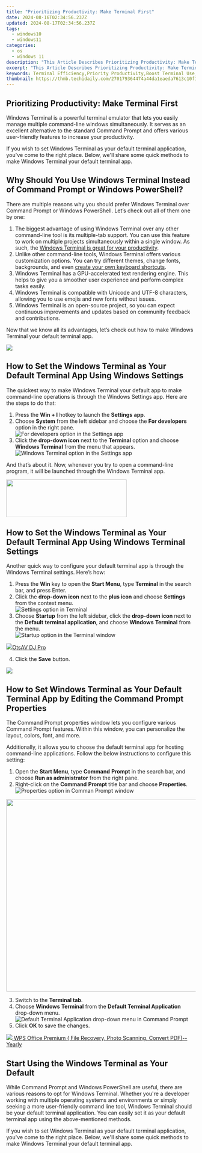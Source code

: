 ```yaml
---
title: "Prioritizing Productivity: Make Terminal First"
date: 2024-08-16T02:34:56.237Z
updated: 2024-08-17T02:34:56.237Z
tags:
  - windows10
  - windows11
categories:
  - os
  - windows 11
description: "This Article Describes Prioritizing Productivity: Make Terminal First"
excerpt: "This Article Describes Prioritizing Productivity: Make Terminal First"
keywords: Terminal Efficiency,Priority Productivity,Boost Terminal Use,Focus on Terminals,Optimize Terminal Work,Enhance Terminal Tasks,Improve Productivity
thumbnail: https://thmb.techidaily.com/270179364474a44da1eaeda7613c10f10260fff7aad4cae0d60acb9733eadc20.jpg
---
```


## Prioritizing Productivity: Make Terminal First

 Windows Terminal is a powerful terminal emulator that lets you easily manage multiple command-line windows simultaneously. It serves as an excellent alternative to the standard Command Prompt and offers various user-friendly features to increase your productivity.

 If you wish to set Windows Terminal as your default terminal application, you've come to the right place. Below, we'll share some quick methods to make Windows Terminal your default terminal app.

## Why Should You Use Windows Terminal Instead of Command Prompt or Windows PowerShell?

 There are multiple reasons why you should prefer Windows Terminal over Command Prompt or Windows PowerShell. Let’s check out all of them one by one:

1. The biggest advantage of using Windows Terminal over any other command-line tool is its multiple-tab support. You can use this feature to work on multiple projects simultaneously within a single window. As such, the [Windows Terminal is great for your productivity](https://www.makeuseof.com/tag/new-windows-terminal/).
2. Unlike other command-line tools, Windows Terminal offers various customization options. You can try different themes, change fonts, backgrounds, and even [create your own keyboard shortcuts](https://www.makeuseof.com/windows-11-set-up-new-hotkeys/).
3. Windows Terminal has a GPU-accelerated text rendering engine. This helps to give you a smoother user experience and perform complex tasks easily.
4. Windows Terminal is compatible with Unicode and UTF-8 characters, allowing you to use emojis and new fonts without issues.
5. Windows Terminal is an open-source project, so you can expect continuous improvements and updates based on community feedback and contributions.

 Now that we know all its advantages, let’s check out how to make Windows Terminal your default terminal app.

<!-- affiliate ads begin -->
<a href="https://shop.systoolsgroup.com/affiliate.php?ACCOUNT=SYSTOOBY&AFFILIATE=108875&PATH=https%3A%2F%2Fwww.systoolsgroup.com%3FAFFILIATE%3D108875%26RESOURCE%3D%2BSysTools%2BOutlook%2BRecovery"><img src="https://www.systoolsgroup.com/box/outlook-recovery.png" border="0"></a>
<!-- affiliate ads end -->
## How to Set the Windows Terminal as Your Default Terminal App Using Windows Settings

 The quickest way to make Windows Terminal your default app to make command-line operations is through the Windows Settings app. Here are the steps to do that:

1. Press the **Win + I** hotkey to launch the **Settings** **app**.
2. Choose **System** from the left sidebar and choose the **For developers** option in the right pane.  
![For developers option in the Settings app](https://static1.makeuseofimages.com/wordpress/wp-content/uploads/2023/07/for-developers-option.jpg)
3. Click the **drop-down icon** next to the **Terminal** option and choose **Windows Terminal** from the menu that appears.  
![Windows Terminal option in the Settings app](https://static1.makeuseofimages.com/wordpress/wp-content/uploads/2023/07/windows-terminal.jpg)

 And that’s about it. Now, whenever you try to open a command-line program, it will be launched through the Windows Terminal app.

<!-- affiliate ads begin -->
<a href="https://proteahair.pxf.io/c/5597632/1983634/23621" target="_top" id="1983634"><img src="//a.impactradius-go.com/display-ad/23621-1983634" border="0" alt="" width="320" height="100"/></a><img height="0" width="0" src="https://imp.pxf.io/i/5597632/1983634/23621" style="position:absolute;visibility:hidden;" border="0" />
<!-- affiliate ads end -->
## How to Set the Windows Terminal as Your Default Terminal App Using Windows Terminal Settings

 Another quick way to configure your default terminal app is through the Windows Terminal settings. Here’s how:

1. Press the **Win** key to open the **Start Menu**, type **Terminal** in the search bar, and press Enter.
2. Click the **drop-down icon** next to the **plus icon** and choose **Settings** from the context menu.  
![Settings option in Terminal](https://static1.makeuseofimages.com/wordpress/wp-content/uploads/2023/07/settings-option-1.jpg)
3. Choose **Startup** from the left sidebar, click the **drop-down icon** next to the **Default** **terminal** **application**, and choose **Windows** **Terminal** from the menu.  
![Startup option in the Terminal window](https://static1.makeuseofimages.com/wordpress/wp-content/uploads/2023/07/startup-option.jpg)
<!-- affiliate ads begin -->
<a href="https://otszone.ots7.com/order/checkout.php?PRODS=4713321&QTY=1&AFFILIATE=108875&CART=1"><img src="https://green.ots7.com/screenshots/OtsAV/OtsAVDJ1.90-300x188.jpg" border="0">OtsAV DJ Pro</a>
<!-- affiliate ads end -->
4. Click the **Save** button.

<!-- affiliate ads begin -->
<a href="https://store.nero.com/order/checkout.php?PRODS=22889392&QTY=1&AFFILIATE=108875&CART=1"><img src="http://webstatic.nero.com/nero2015-com-wAssets/img/affiliate/media/banner728-90eng.jpg" border="0"></a>
<!-- affiliate ads end -->
## How to Set Windows Terminal as Your Default Terminal App by Editing the Command Prompt Properties

 The Command Prompt properties window lets you configure various Command Prompt features. Within this window, you can personalize the layout, colors, font, and more.

 Additionally, it allows you to choose the default terminal app for hosting command-line applications. Follow the below instructions to configure this setting:

1. Open the **Start Menu**, type **Command** **Prompt** in the search bar, and choose **Run as administrator** from the right pane.
2. Right-click on the **Command** **Prompt** title bar and choose **Properties**.  
![Properties option in Comman Prompt window](https://static1.makeuseofimages.com/wordpress/wp-content/uploads/2023/07/properties-option-1.jpg)
<!-- affiliate ads begin -->
<a href="https://ephamedtechinc.pxf.io/c/5597632/2095369/26400" target="_top" id="2095369"><img src="//a.impactradius-go.com/display-ad/26400-2095369" border="0" alt="" width="1024" height="512"/></a><img height="0" width="0" src="https://imp.pxf.io/i/5597632/2095369/26400" style="position:absolute;visibility:hidden;" border="0" />
<!-- affiliate ads end -->
3. Switch to the **Terminal tab**.
4. Choose **Windows** **Terminal** from the **Default Terminal Application** drop-down menu.  
![Default Terminal Application drop-down menu in Command Prompt](https://static1.makeuseofimages.com/wordpress/wp-content/uploads/2023/07/default-terminal-application-drop-down-menu.jpg)
5. Click **OK** to save the changes.

<!-- affiliate ads begin -->
<a href="https://secure.2checkout.com/order/checkout.php?PRODS=38729081&QTY=1&AFFILIATE=108875&CART=1"><img src="https://website-prod.cache.wpscdn.com/img/wps-spreadsheet-free-excel-editor-online-offline-1x.93e269d.png" border="0">
WPS Office Premium ( File Recovery, Photo Scanning, Convert PDF)--Yearly</a>
<!-- affiliate ads end -->
## Start Using the Windows Terminal as Your Default

 While Command Prompt and Windows PowerShell are useful, there are various reasons to opt for Windows Terminal. Whether you're a developer working with multiple operating systems and environments or simply seeking a more user-friendly command line tool, Windows Terminal should be your default terminal application. You can easily set it as your default terminal app using the above-mentioned methods.

 If you wish to set Windows Terminal as your default terminal application, you've come to the right place. Below, we'll share some quick methods to make Windows Terminal your default terminal app.



<ins class="adsbygoogle"
      style="display:block"
      data-ad-client="ca-pub-7571918770474297"
      data-ad-slot="8358498916"
      data-ad-format="auto"
      data-full-width-responsive="true"></ins>